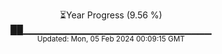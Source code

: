 <p align="center">
⏳Year Progress (9.56 %)<br>
██▁▁▁▁▁▁▁▁▁▁▁▁▁▁▁▁▁▁▁▁▁▁▁▁▁▁▁▁ <br>
<sub>Updated: Mon, 05 Feb 2024 00:09:15 GMT</sub>
</p>

